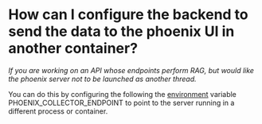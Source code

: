 # How can I configure the backend to send the data to the phoenix UI in another container?

_If you are working on an API whose endpoints perform RAG, but would like the phoenix server not to be launched as another thread._

You can do this by configuring the following the [environment](https://arize.com/docs/phoenix/environments) variable PHOENIX\_COLLECTOR\_ENDPOINT to point to the server running in a different process or container.
